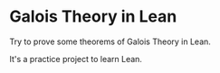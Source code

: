 # Galois Theory in Lean
Try to prove some theorems of Galois Theory in Lean.


It's a practice project to learn Lean.